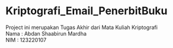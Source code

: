 # Kriptografi_Email_PenerbitBuku
Project ini merupakan Tugas Akhir dari Mata Kuliah Kriptografi <br/>
Nama : Abdan Shaabirun Mardha <br/>
NIM  : 123220107


